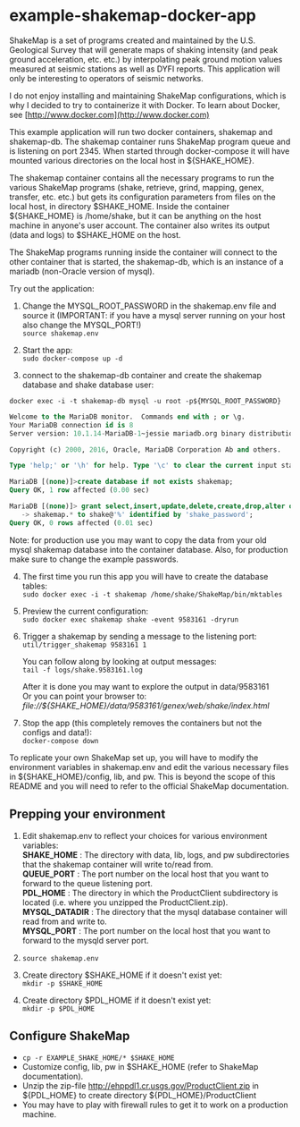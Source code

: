 # example-shakemap-docker-app
ShakeMap is a set of programs created and maintained by the U.S. Geological Survey
that will generate maps of shaking intensity (and peak ground acceleration, etc. etc.)
by interpolating peak ground motion values measured at seismic stations as well
as DYFI reports. This application will only be interesting to
operators of seismic networks.

I do not enjoy installing and maintaining ShakeMap configurations, which is why I decided to
try to containerize it with Docker. To learn about Docker, see [http://www.docker.com](http://www.docker.com)

This example application will run two docker containers, shakemap and shakemap-db. The shakemap
container runs ShakeMap program queue and is listening on port 2345.
When started through docker-compose it will have mounted various directories on
the local host in ${SHAKE_HOME}.

The shakemap container contains all the necessary programs to run the various 
ShakeMap programs (shake, retrieve, grind, mapping, genex, transfer, etc. etc.) but
gets its configuration parameters from files on the local host, in directory 
$SHAKE_HOME. Inside the container ${SHAKE_HOME} is /home/shake, but
it can be anything on the host machine in anyone's user account. The container
also writes its output (data and logs) to $SHAKE_HOME on the host.

The ShakeMap programs running inside the container will connect to the other 
container that is started, the shakemap-db, which is an instance
of a mariadb (non-Oracle version of mysql).

Try out the application:

1. Change the MYSQL_ROOT_PASSWORD in the shakemap.env file and source it 
   (IMPORTANT: if you have a mysql server running on your host also change the MYSQL_PORT!)  
   ```source shakemap.env```

2. Start the app:  
   ```sudo docker-compose up -d```

3. connect to the shakemap-db container and create the shakemap database and shake database user:
   
 ```docker exec -i -t shakemap-db mysql -u root -p${MYSQL_ROOT_PASSWORD}```  

 ```SQL
Welcome to the MariaDB monitor.  Commands end with ; or \g.  
Your MariaDB connection id is 8   
Server version: 10.1.14-MariaDB-1~jessie mariadb.org binary distribution   

Copyright (c) 2000, 2016, Oracle, MariaDB Corporation Ab and others.  

Type 'help;' or '\h' for help. Type '\c' to clear the current input statement.  

MariaDB [(none)]>create database if not exists shakemap;  
Query OK, 1 row affected (0.00 sec)

MariaDB [(none)]> grant select,insert,update,delete,create,drop,alter on
    -> shakemap.* to shake@'%' identified by 'shake_password'; 
Query OK, 0 rows affected (0.01 sec)
```
   Note: for production use you may want to copy the data from your old mysql shakemap database 
   into the container database. Also, for production make sure to change the example passwords.

4. The first time you run this app you will have to create the database tables:  
   ```sudo docker exec -i -t shakemap /home/shake/ShakeMap/bin/mktables```

5. Preview the current configuration:  
   ```sudo docker exec shakemap shake -event 9583161 -dryrun```  

6. Trigger a shakemap by sending a message to the listening port:  
   ```util/trigger_shakemap 9583161 1```

   You can follow along by looking at output messages:  
   ```tail -f logs/shake.9583161.log```

   After it is done you may want to explore the output in data/9583161  
   Or you can point your browser to:  
   _file://${SHAKE_HOME}/data/9583161/genex/web/shake/index.html_

7. Stop the app (this completely removes the containers but not the configs and data!):  
   ```docker-compose down```

To replicate your own ShakeMap set up, you will have to modify the 
environment variables in shakemap.env and edit the various necessary
files in ${SHAKE_HOME}/config, lib, and pw. This is beyond the scope of
this README and you will need to refer to the official ShakeMap documentation.

## Prepping your environment
1. Edit shakemap.env to reflect your choices for various environment variables:  
   **SHAKE_HOME** : The directory with data, lib, logs, and pw subdirectories that the shakemap container will write to/read from.  
   **QUEUE_PORT** : The port number on the local host that you want to forward to the queue listening port.  
   **PDL_HOME** : The directory in which the ProductClient subdirectory is located (i.e. where you unzipped the ProductClient.zip).  
   **MYSQL_DATADIR** : The directory that the mysql database container will read from and write to.  
   **MYSQL_PORT** : The port number on the local host that you want to forward to the mysqld server port.  

2. ```source shakemap.env```

3. Create directory $SHAKE_HOME if it doesn't exist yet:  
   ```mkdir -p $SHAKE_HOME```

4. Create directory $PDL_HOME if it doesn't exist yet:  
   ```mkdir -p $PDL_HOME```

## Configure ShakeMap
* ```cp -r EXAMPLE_SHAKE_HOME/* $SHAKE_HOME```
* Customize config, lib, pw in $SHAKE_HOME (refer to ShakeMap documentation).
* Unzip the zip-file http://ehppdl1.cr.usgs.gov/ProductClient.zip in ${PDL_HOME} to create directory ${PDL_HOME}/ProductClient
* You may have to play with firewall rules to get it to work on a production machine.
